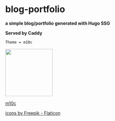 # blog-portfolio
**a simple blog/portfolio generated with Hugo SSG**



__Served by Caddy__

`Theme = m10c`


   
  
 
   
   
   <a href= "rkracht.com" title= "rkracht">
   

   <img src="https://cdn-icons-png.flaticon.com/512/2282/2282188.png" width="150" height="150" class="center">
   
   
   
   
   
   
   
   <a href="https://github.com/vaga/hugo-theme-m10c"> m10c</a>
   
   
   <a href="https://www.flaticon.com/free-icons/web-development"> icons by Freepik - Flaticon</a>
